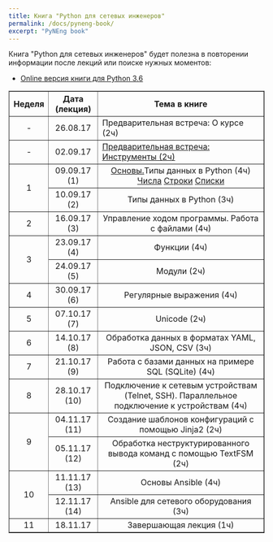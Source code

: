```yaml
---
title: Книга "Python для сетевых инженеров"
permalink: /docs/pyneng-book/
excerpt: "PyNEng book"
---
```


Книга "Python для сетевых инженеров" будет полезна в повторении информации после лекций или поиске нужных моментов:

* [Online версия книги для Python 3.6](https://www.gitbook.com/book/natenka/pyneng/details)

<table border="1" cellpadding="4" cellspacing="0">
 <tr>
    <th align="center">Неделя</th>
    <th align="center">Дата (лекция)</th>
    <th align="center">Тема в книге</th>
 </tr>
 <tr>
    <td align="center">-</td>
    <td align="center">26.08.17</td>
    <td>Предварительная встреча: О курсе (2ч)</a></td>
 </tr>
 <tr>
    <td align="center">-</td>
    <td align="center">02.09.17</td>
    <td><a href="https://natenka.gitbooks.io/pyneng/content/book/01_intro/git-github/">Предварительная встреча: Инструменты (2ч)</a></td>
 </tr>
 <tr>
    <td rowspan="2" align="center">1</td>
    <td align="center">09.09.17 (1)</td>
    <td align="center"><a href="https://natenka.gitbooks.io/pyneng/content/book/02_start/">Основы.</a>Типы данных в Python (4ч)
<a href="https://natenka.gitbooks.io/pyneng/content/book/03_data_structures/3_numbers.html">Числа</a>
<a href="https://natenka.gitbooks.io/pyneng/content/book/03_data_structures/4_strings.html">Строки</a>
<a href="https://natenka.gitbooks.io/pyneng/content/book/03_data_structures/5_lists.html">Списки</a></td>
 </tr>
 <tr>
    <td align="center">10.09.17 (2)</td>
    <td align="center">Типы данных в Python (3ч)</td>
 </tr>
 <tr>
    <td align="center">2</td>
    <td align="center">16.09.17 (3)</td>
    <td align="center">Управление ходом программы. Работа с файлами (4ч)</a></td>
 </tr>
 <tr>
    <td rowspan="2" align="center">3</td>
    <td align="center">23.09.17 (4)</td>
    <td align="center">Функции (4ч)</a></td>
 </tr>
 <tr>
    <td align="center">24.09.17 (5)</td>
    <td align="center">Модули (2ч)</a></td>
 </tr>
 <tr>
    <td align="center">4</td>
    <td align="center">30.09.17 (6)</td>
    <td align="center">Регулярные выражения (4ч)</a></td>
 </tr>
 <tr>
    <td align="center">5</td>
    <td align="center">07.10.17 (7)</td>
    <td align="center">Unicode (2ч)</a></td>
 </tr>
 <tr>
    <td align="center">6</td>
    <td align="center">14.10.17 (8)</td>
    <td align="center">Обработка данных в форматах YAML, JSON, CSV (3ч)</a></td>
 </tr>
 <tr>
    <td align="center">7</td>
    <td align="center">21.10.17 (9)</td>
    <td align="center">Работа с базами данных на примере SQL (SQLite) (4ч)</a></td>
 </tr>
 <tr>
    <td align="center">8</td>
    <td align="center">28.10.17 (10)</td>
    <td align="center">Подключение к сетевым устройствам (Telnet, SSH). Параллельное подключение к устройствам (4ч)</a></td>
 </tr>
 <tr>
    <td rowspan="2" align="center">9</td>
    <td align="center">04.11.17 (11)</td>
    <td align="center">Создание шаблонов конфигураций с помощью Jinja2 (2ч)</a></td>
 </tr>
 <tr>
    <td align="center">05.11.17 (12)</td>
    <td align="center">Обработка неструктурированного вывода команд с помощью TextFSM (2ч)</a></td>
 </tr>
 <tr>
    <td rowspan="2" align="center">10</td>
    <td align="center">11.11.17 (13)</td>
    <td align="center">Основы Ansible (4ч)</a></td>
 </tr>
 <tr>
    <td align="center">12.11.17 (14)</td>
    <td align="center">Ansible для сетевого оборудования (3ч)</a></td>
 </tr> 
 <tr>
    <td align="center">11</td>
    <td align="center">18.11.17</td>
    <td align="center">Завершающая лекция (1ч)</a></td>
 </tr>
</table>


